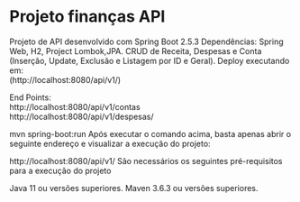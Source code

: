 # Projeto finanças API
Projeto de API desenvolvido com Spring Boot 2.5.3
Dependências: Spring Web, H2, Project Lombok,JPA.
CRUD de Receita, Despesas e Conta (Inserção, Update, Exclusão e Listagem por ID e Geral).
Deploy executando em:<br/> (http://localhost:8080/api/v1/)

End Points:<br/>
http://localhost:8080/api/v1/contas <br/>
http://localhost:8080/api/v1/despesas/

mvn spring-boot:run 
Após executar o comando acima, basta apenas abrir o seguinte endereço e visualizar a execução do projeto:

http://localhost:8080/api/v1/
São necessários os seguintes pré-requisitos para a execução do projeto

Java 11 ou versões superiores.
Maven 3.6.3 ou versões superiores.
